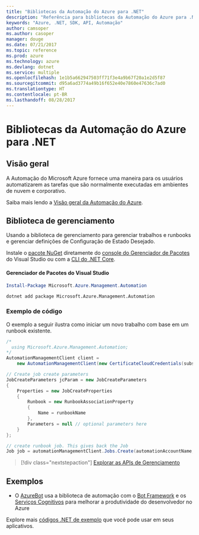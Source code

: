 ```yaml
---
title: "Bibliotecas da Automação do Azure para .NET"
description: "Referência para bibliotecas da Automação do Azure para .NET"
keywords: "Azure, .NET, SDK, API, Automação"
author: camsoper
ms.author: casoper
manager: douge
ms.date: 07/21/2017
ms.topic: reference
ms.prod: azure
ms.technology: azure
ms.devlang: dotnet
ms.service: multiple
ms.openlocfilehash: 1e1b5a662947503ff71f3e4a9b67f20a1e2d5f87
ms.sourcegitcommit: d95a6ad3774a49b16f652e40e7860e47636c7ad0
ms.translationtype: HT
ms.contentlocale: pt-BR
ms.lasthandoff: 08/28/2017
---
```

# <a name="azure-automation-libraries-for-net"></a>Bibliotecas da Automação do Azure para .NET

## <a name="overview"></a>Visão geral

A Automação do Microsoft Azure fornece uma maneira para os usuários automatizarem as tarefas que são normalmente executadas em ambientes de nuvem e corporativo. 

Saiba mais lendo a [Visão geral da Automação do Azure](/azure/automation/automation-intro).

## <a name="management-library"></a>Biblioteca de gerenciamento

Usando a biblioteca de gerenciamento para gerenciar trabalhos e runbooks e gerenciar definições de Configuração de Estado Desejado.

Instale o [pacote NuGet](https://www.nuget.org/packages/Microsoft.Azure.Management.Automation) diretamente do [console do Gerenciador de Pacotes][PackageManager] do Visual Studio ou com a [CLI do .NET Core][DotNetCLI].

#### <a name="visual-studio-package-manager"></a>Gerenciador de Pacotes do Visual Studio

```powershell
Install-Package Microsoft.Azure.Management.Automation
```

```bash
dotnet add package Microsoft.Azure.Management.Automation
```

### <a name="code-example"></a>Exemplo de código

O exemplo a seguir ilustra como iniciar um novo trabalho com base em um runbook existente.

```csharp
/*
  using Microsoft.Azure.Management.Automation;
*/
AutomationManagementClient client =
    new AutomationManagementClient(new CertificateCloudCredentials(subscriptionId, cert));

// Create job create parameters
JobCreateParameters jcParam = new JobCreateParameters
{
    Properties = new JobCreateProperties
    {
        Runbook = new RunbookAssociationProperty
        {
            Name = runbookName
        },
        Parameters = null // optional parameters here
    }
};

// create runbook job. This gives back the Job
Job job = automationManagementClient.Jobs.Create(automationAccountName, jcParam).Job;
```

> [!div class="nextstepaction"]
> [Explorar as APIs de Gerenciamento](/dotnet/api/overview/azure/automation/management)

## <a name="samples"></a>Exemplos

* O [AzureBot](https://github.com/Microsoft/AzureBot) usa a biblioteca de automação com o [Bot Framework](https://docs.microsoft.com/bot-framework/) e os [Serviços Cognitivos](/cognitive-services) para melhorar a produtividade do desenvolvedor no Azure

Explore mais [códigos .NET de exemplo](https://azure.microsoft.com/resources/samples/?platform=dotnet) que você pode usar em seus aplicativos.

[PackageManager]: https://docs.microsoft.com/nuget/tools/package-manager-console
[DotNetCLI]: https://docs.microsoft.com/dotnet/core/tools/dotnet-add-package
